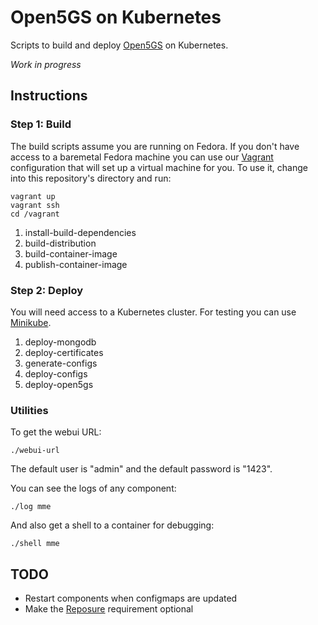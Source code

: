 Open5GS on Kubernetes
=====================

Scripts to build and deploy [Open5GS](https://open5gs.org/) on Kubernetes.

*Work in progress*


Instructions
------------

### Step 1: Build

The build scripts assume you are running on Fedora. If you don't have access to a baremetal Fedora
machine you can use our [Vagrant](https://www.vagrantup.com/) configuration that will set up a virtual
machine for you. To use it, change into this repository's directory and run:

    vagrant up
    vagrant ssh
    cd /vagrant

1. install-build-dependencies
2. build-distribution
3. build-container-image
4. publish-container-image

### Step 2: Deploy

You will need access to a Kubernetes cluster. For testing you can use
[Minikube](https://minikube.sigs.k8s.io/).

1. deploy-mongodb
2. deploy-certificates
3. generate-configs
4. deploy-configs
5. deploy-open5gs

### Utilities

To get the webui URL:

    ./webui-url

The default user is "admin" and the default password is "1423".

You can see the logs of any component:

    ./log mme

And also get a shell to a container for debugging:

    ./shell mme


TODO
----

* Restart components when configmaps are updated
* Make the [Reposure](https://reposure.puccini.cloud/) requirement optional

